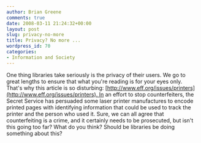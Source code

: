 ```yaml
---
author: Brian Greene
comments: true
date: 2008-03-11 21:24:32+00:00
layout: post
slug: privacy-no-more
title: Privacy? No more ...
wordpress_id: 70
categories:
- Information and Society
---
```


One thing libraries take seriously is the privacy of their users. We go to great lengths to ensure that what you're reading is for your eyes only. That's why this article is so disturbing: [http://www.eff.org/issues/printers](http://www.eff.org/issues/printers). In an effort to stop counterfeiters, the Secret Service has persuaded some laser printer manufactures to encode printed pages with identifying information that could be used to track the printer and the person who used it. Sure, we can all agree that counterfeiting is a crime, and it certainly needs to be prosecuted, but isn't this going too far? What do you think? Should be libraries be doing something about this?
